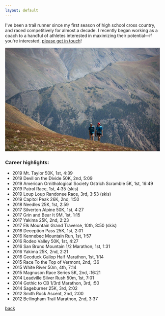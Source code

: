 ```yaml
---
layout: default
---
```


I've been a trail runner since my first season of high school cross country, and raced competitively for almost a decade. I recently began working as a coach to a handful of athletes interested in maximizing their potential—if you're interested, [please get in touch](mailto:ethanblinck@gmail.com)!

![racing](/images/racing2.jpg)

### Career highlights:

* 2019 Mt. Taylor 50K, 1st, 4:39  
* 2019 Devil on the Divide 50K, 2nd, 5:09    
* 2019 American Ornithological Society Ostrich Scramble 5K, 1st, 16:49   
* 2019 Patrol Race, 1st, 4:35 (skis)  
* 2019 Loup Loup Randonee Race, 3rd, 3:53 (skis)  
* 2019 Capitol Peak 26K, 2nd, 1:50  
* 2018 Needles 25K, 1st, 2:59  
* 2017 Silverton Alpine 50K, 1st, 4:27
* 2017 Grin and Bear It 9M, 1st, 1:15
* 2017 Yakima 25K, 2nd, 2:23  
* 2017 Elk Mountain Grand Traverse, 10th, 8:50 (skis)
* 2016 Deception Pass 25K, 1st, 2:01
* 2016 Kennebec Mountain Run, 1st, 1:57
* 2016 Rodeo Valley 50K, 1st, 4:27
* 2016 San Bruno Mountain 1/2 Marathon, 1st, 1:31
* 2016 Yakima 25K, 2nd, 2:21
* 2016 Geoduck Gallop Half Marathon, 1st, 1:14
* 2015 Race To the Top of Vermont, 2nd, :36
* 2015 White River 50m, 4th, 7:14
* 2015 Magnuson Race Series 5K, 2nd, :16:21
* 2014 Leadville Silver Rush 50m, 1st, 7:01
* 2014 Gothic to CB 1/3rd Marathon, 3rd, :50
* 2014 Sageburner 25K, 3rd, 2:02
* 2012 Smith Rock Ascent, 2nd, 2:00
* 2012 Bellingham Trail Marathon, 2nd, 3:37

[back](./)
